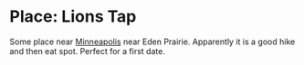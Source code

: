 # Place: Lions Tap

Some place near [Minneapolis](../932) near Eden Prairie. Apparently it is a good hike and then eat spot. Perfect for a first date.
